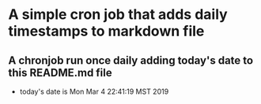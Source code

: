 A simple cron job that adds daily timestamps to markdown file
============================================================
## A chronjob run once daily adding today's date to this README.md file
* today's date is Mon Mar  4 22:41:19 MST 2019

